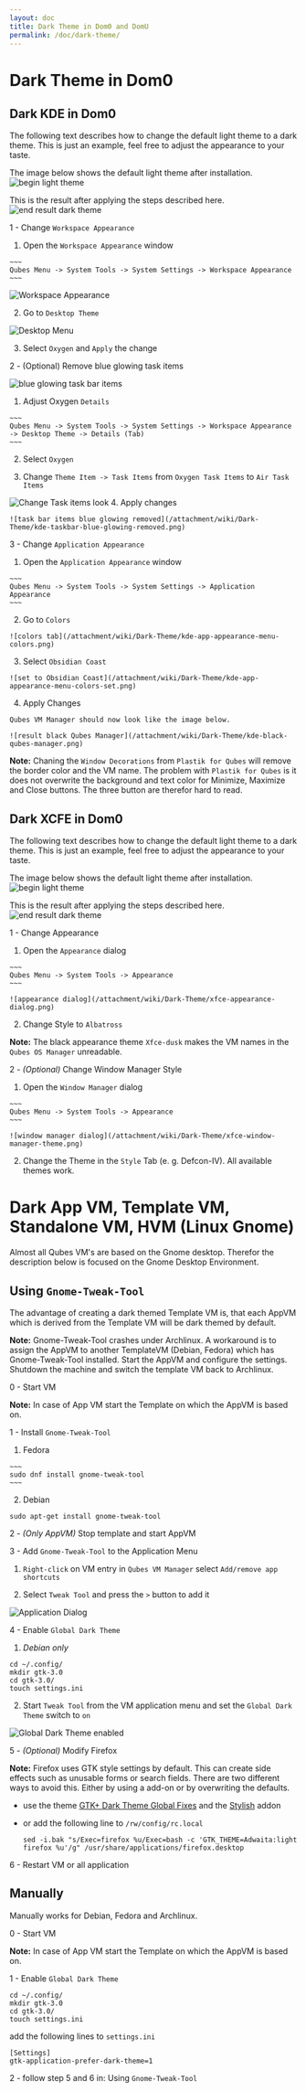 ```yaml
---
layout: doc
title: Dark Theme in Dom0 and DomU
permalink: /doc/dark-theme/
---
```


Dark Theme in Dom0
==================

Dark KDE in Dom0
----------------

The following text describes how to change the default light theme to a dark theme. This is just an example, feel free to adjust the appearance to your taste.

The image below shows the default light theme after installation.
![begin light theme](/attachment/wiki/Dark-Theme/kde-fresh-installed-standard.png)

This is the result after applying the steps described here.
![end result dark theme](/attachment/wiki/Dark-Theme/kde-end-result.png)

1 - Change `Workspace Appearance`

  1. Open the `Workspace Appearance` window

    ~~~
    Qubes Menu -> System Tools -> System Settings -> Workspace Appearance
    ~~~

   ![Workspace Appearance](/attachment/wiki/Dark-Theme/kde-app-appearance-menu-style.png)

  2. Go to `Desktop Theme`

   ![Desktop Menu](/attachment/wiki/Dark-Theme/kde-appearance-settings-desktop-theme-oxygen.png)

  3. Select `Oxygen` and `Apply` the change

2 - (Optional) Remove blue glowing task items

![blue glowing task bar items](/attachment/wiki/Dark-Theme/kde-taskbar-blue-glowing-border.png)

  1. Adjust Oxygen `Details`

    ~~~
    Qubes Menu -> System Tools -> System Settings -> Workspace Appearance -> Desktop Theme -> Details (Tab)
    ~~~

  2. Select `Oxygen`

  3. Change `Theme Item -> Task Items` from `Oxygen Task Items` to `Air Task Items`

   ![Change Task items look](/attachment/wiki/Dark-Theme/kde-desktop-theme-details.png)
  4. Apply changes

    ![task bar items blue glowing removed](/attachment/wiki/Dark-Theme/kde-taskbar-blue-glowing-removed.png)

3 - Change `Application Appearance`

  1. Open the `Application Appearance` window

    ~~~
    Qubes Menu -> System Tools -> System Settings -> Application Appearance
    ~~~

  2. Go to `Colors`

    ![colors tab](/attachment/wiki/Dark-Theme/kde-app-appearance-menu-colors.png)

  3. Select `Obsidian Coast`

    ![set to Obsidian Coast](/attachment/wiki/Dark-Theme/kde-app-appearance-menu-colors-set.png)

  4. Apply Changes

    Qubes VM Manager should now look like the image below.

    ![result black Qubes Manager](/attachment/wiki/Dark-Theme/kde-black-qubes-manager.png)

**Note:** Chaning the `Window Decorations` from `Plastik for Qubes` will remove the border color and the VM name. The problem with `Plastik for Qubes` is it does not overwrite the background and text color for Minimize, Maximize and Close buttons. The three button are therefor hard to read.

Dark XCFE in Dom0
-----------------

The following text describes how to change the default light theme to a dark theme. This is just an example, feel free to adjust the appearance to your taste.

The image below shows the default light theme after installation.
![begin light theme](/attachment/wiki/Dark-Theme/xfce-fresh-installed.png)

This is the result after applying the steps described here.
![end result dark theme](/attachment/wiki/Dark-Theme/xfce-end-result.png)

1 - Change Appearance

  1. Open the `Appearance` dialog

    ~~~
    Qubes Menu -> System Tools -> Appearance
    ~~~

    ![appearance dialog](/attachment/wiki/Dark-Theme/xfce-appearance-dialog.png)

  2. Change Style to `Albatross`

**Note:** The black appearance theme `Xfce-dusk` makes the VM names in the `Qubes OS Manager` unreadable.

2 - *(Optional)* Change Window Manager Style

  1. Open the `Window Manager` dialog

    ~~~
    Qubes Menu -> System Tools -> Appearance
    ~~~

    ![window manager dialog](/attachment/wiki/Dark-Theme/xfce-window-manager-theme.png)

  2. Change the Theme in the `Style` Tab (e. g. Defcon-IV). All available themes work.


Dark App VM, Template VM, Standalone VM, HVM (Linux Gnome)
==========================================================

Almost all Qubes VM's are based on the Gnome desktop. Therefor the description below is focused on the Gnome Desktop Environment.

Using `Gnome-Tweak-Tool`
------------------------

The advantage of creating a dark themed Template VM is, that each AppVM which is derived from the Template VM will be dark themed by default.

**Note:** Gnome-Tweak-Tool crashes under Archlinux. A workaround is to assign the AppVM to another TemplateVM (Debian, Fedora) which has Gnome-Tweak-Tool installed. Start the AppVM and configure the settings. Shutdown the machine and switch the template VM back to Archlinux.

0 - Start VM

**Note:** In case of App VM start the Template on which the AppVM is based on.

1 - Install `Gnome-Tweak-Tool`

  1. Fedora

    ~~~
    sudo dnf install gnome-tweak-tool
    ~~~

  2. Debian

   ~~~
   sudo apt-get install gnome-tweak-tool
   ~~~

2 - *(Only AppVM)* Stop template and start AppVM

3 - Add `Gnome-Tweak-Tool` to the Application Menu

  1. `Right-click` on VM entry in `Qubes VM Manager` select `Add/remove app shortcuts`

  2. Select `Tweak Tool` and press the `>` button to add it

  ![Application Dialog](/attachment/wiki/Dark-Theme/dialog-add-gnome-tweak-tool.png)

4 - Enable `Global Dark Theme`

 1. *Debian only*

  ~~~
  cd ~/.config/
  mkdir gtk-3.0
  cd gtk-3.0/
  touch settings.ini
  ~~~

 2. Start `Tweak Tool` from the VM application menu and set the `Global Dark Theme` switch to `on`

 ![Global Dark Theme enabled](/attachment/wiki/Dark-Theme/gnome-tweak-tool.png)

5 - *(Optional)* Modify Firefox

**Note:** Firefox uses GTK style settings by default. This can create side effects such as unusable forms or search fields. There are two different ways to avoid this. Either by using a add-on or by overwriting the defaults.

  - use the theme [GTK+ Dark Theme Global Fixes](https://userstyles.org/styles/111694/gtk-dark-theme-global-fixes) and the [Stylish](https://addons.mozilla.org/en-US/firefox/addon/stylish/) addon

  - or add the following line to `/rw/config/rc.local`

    ~~~
    sed -i.bak "s/Exec=firefox %u/Exec=bash -c 'GTK_THEME=Adwaita:light firefox %u'/g" /usr/share/applications/firefox.desktop
    ~~~

6 - Restart VM or all application

Manually
--------

Manually works for Debian, Fedora and Archlinux.

0 - Start VM

**Note:** In case of App VM start the Template on which the AppVM is based on.

1 - Enable `Global Dark Theme`

~~~
cd ~/.config/
mkdir gtk-3.0
cd gtk-3.0/
touch settings.ini
~~~

add the following lines to `settings.ini`

~~~
[Settings]
gtk-application-prefer-dark-theme=1
~~~

2 - follow step 5 and 6 in: Using `Gnome-Tweak-Tool`
